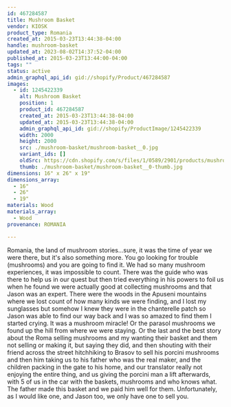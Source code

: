 ```yaml
---
id: 467284587
title: Mushroom Basket
vendor: KIOSK
product_type: Romania
created_at: 2015-03-23T13:44:38-04:00
handle: mushroom-basket
updated_at: 2023-08-02T14:37:52-04:00
published_at: 2015-03-23T13:44:00-04:00
tags: ""
status: active
admin_graphql_api_id: gid://shopify/Product/467284587
images:
  - id: 1245422339
    alt: Mushroom Basket
    position: 1
    product_id: 467284587
    created_at: 2015-03-23T13:44:38-04:00
    updated_at: 2015-03-23T13:44:38-04:00
    admin_graphql_api_id: gid://shopify/ProductImage/1245422339
    width: 2000
    height: 2000
    src: ./mushroom-basket/mushroom-basket__0.jpg
    variant_ids: []
    oldSrc: https://cdn.shopify.com/s/files/1/0589/2901/products/mushroom_basket.jpeg?v=1427132678
    thumb: ./mushroom-basket/mushroom-basket__0-thumb.jpg
dimensions: 16" x 26" x 19"
dimensions_array:
  - 16"
  - 26"
  - 19"
materials: Wood
materials_array:
  - Wood
provenance: ROMANIA

---
```


Romania, the land of mushroom stories...sure, it was the time of year we were there, but it's also something more. You go looking for trouble (mushrooms) and you are going to find it. We had so many mushroom experiences, it was impossible to count. There was the guide who was there to help us in our quest but then tried everything in his powers to foil us when he found we were actually good at collecting mushrooms and that Jason was an expert. There were the woods in the Apuseni mountains where we lost count of how many kinds we were finding, and I lost my sunglasses but somehow I knew they were in the chanterelle patch so Jason was able to find our way back and I was so amazed to find them I started crying. It was a mushroom miracle! Or the parasol mushrooms we found up the hill from where we were staying. Or the last and the best story about the Roma selling mushrooms and my wanting their basket and them not selling or making it, but saying they did, and then shouting with their friend across the street hitchhiking to Brasov to sell his porcini mushrooms and then him taking us to his father who was the real maker, and the children packing in the gate to his home, and our translator really not enjoying the entire thing, and us giving the porcini man a lift afterwards, with 5 of us in the car with the baskets, mushrooms and who knows what. The father made this basket and we paid him well for them. Unfortunately, as I would like one, and Jason too, we only have one to sell you.